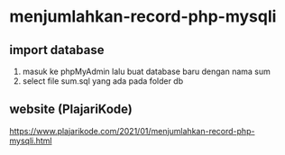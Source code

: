 # menjumlahkan-record-php-mysqli

## import database
1. masuk ke phpMyAdmin lalu buat database baru dengan nama sum
2. select file sum.sql yang ada pada folder db

## website (PlajariKode)
https://www.plajarikode.com/2021/01/menjumlahkan-record-php-mysqli.html
